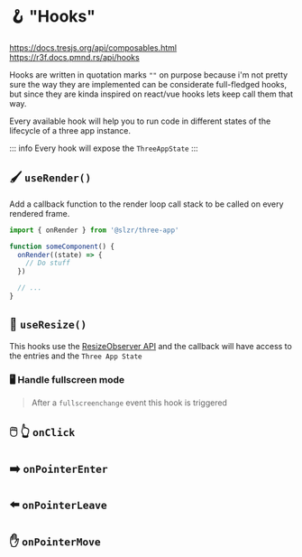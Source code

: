 # 🪝 "Hooks"

https://docs.tresjs.org/api/composables.html
https://r3f.docs.pmnd.rs/api/hooks

Hooks are written in quotation marks `""` on purpose because i'm not pretty sure the way they are implemented can be considerate full-fledged hooks, but since they are kinda inspired on react/vue hooks lets keep call them that way.

Every available hook will help you to run code in different states of the lifecycle of a three app instance.

::: info
Every hook will expose the `ThreeAppState`
:::

## 🖌️ `useRender()`

Add a callback function to the render loop call stack to be called on every rendered frame.

```ts
import { onRender } from '@slzr/three-app'

function someComponent() {
  onRender((state) => {
    // Do stuff
  })

  // ...
}
```

## 📐 `useResize()`

This hooks use the [ResizeObserver API](https://developer.mozilla.org/en-US/docs/Web/API/ResizeObserver) and the callback will have access to the entries and the `Three App State`

### 🖥️ Handle fullscreen mode

> After a `fullscreenchange` event this hook is triggered

## 🖱️ 👆 `onClick`

## ➡️ `onPointerEnter`

## ⬅️ `onPointerLeave`

## ✋ `onPointerMove`
